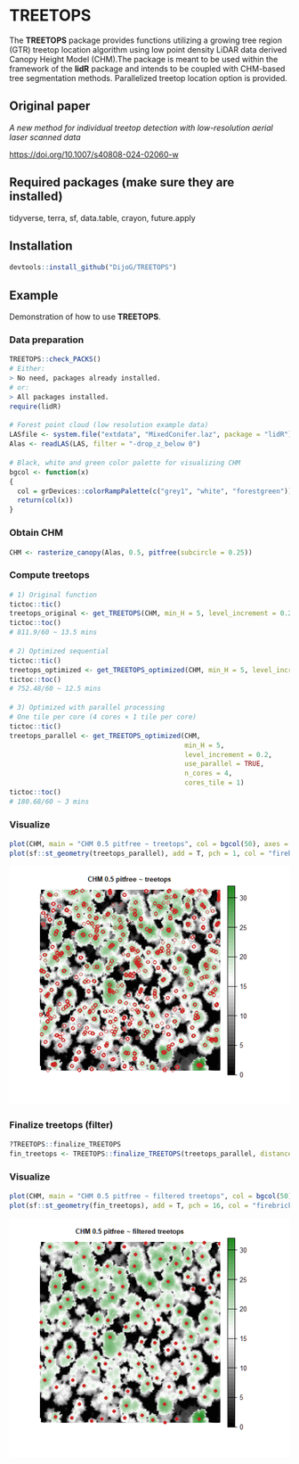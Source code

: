 # TREETOPS

The **TREETOPS** package provides functions utilizing a growing tree region (GTR) treetop location algorithm using low point density LiDAR data derived Canopy Height Model (CHM).The package is meant to be used within the framework of the **lidR** package and intends to be coupled with CHM-based tree segmentation methods. Parallelized treetop location option is provided.

## Original paper
*A new method for individual treetop detection with low-resolution aerial laser scanned data*

https://doi.org/10.1007/s40808-024-02060-w


## Required packages (make sure they are installed)

tidyverse, terra, sf, data.table, crayon, future.apply


## Installation

```r
devtools::install_github("DijoG/TREETOPS")
```

## Example
Demonstration of how to use **TREETOPS**. 

### Data preparation

```r
TREETOPS::check_PACKS()
# Either:
> No need, packages already installed.
# or:
> All packages installed.
require(lidR)

# Forest point cloud (low resolution example data)
LASfile <- system.file("extdata", "MixedConifer.laz", package = "lidR")
Alas <- readLAS(LAS, filter = "-drop_z_below 0") 

# Black, white and green color palette for visualizing CHM
bgcol <- function(x)
{
  col = grDevices::colorRampPalette(c("grey1", "white", "forestgreen"))
  return(col(x))
}
```

### Obtain CHM

```r
CHM <- rasterize_canopy(Alas, 0.5, pitfree(subcircle = 0.25))
```

### Compute treetops 

```r
# 1) Original function 
tictoc::tic()
treetops_original <- get_TREETOPS(CHM, min_H = 5, level_increment = 0.2)
tictoc::toc()
# 811.9/60 ~ 13.5 mins

# 2) Optimized sequential 
tictoc::tic()
treetops_optimized <- get_TREETOPS_optimized(CHM, min_H = 5, level_increment = 0.2)
tictoc::toc()
# 752.48/60 ~ 12.5 mins 

# 3) Optimized with parallel processing
# One tile per core (4 cores × 1 tile per core) 
tictoc::tic()
treetops_parallel <- get_TREETOPS_optimized(CHM, 
                                            min_H = 5, 
                                            level_increment = 0.2,
                                            use_parallel = TRUE, 
                                            n_cores = 4, 
                                            cores_tile = 1)
tictoc::toc()
# 180.68/60 ~ 3 mins
```

### Visualize

```r
plot(CHM, main = "CHM 0.5 pitfree ~ treetops", col = bgcol(50), axes = F)
plot(sf::st_geometry(treetops_parallel), add = T, pch = 1, col = "firebrick3")
```
<img align="bottom" src="https://raw.githubusercontent.com/DijoG/storage/main/README/TREETOPS_01.png">

### Finalize treetops (filter)

```r
?TREETOPS::finalize_TREETOPS
fin_treetops <- TREETOPS::finalize_TREETOPS(treetops_parallel, distance = 5, min_H = 5)
```

### Visualize

```r
plot(CHM, main = "CHM 0.5 pitfree ~ filtered treetops", col = bgcol(50), axes = F)
plot(sf::st_geometry(fin_treetops), add = T, pch = 16, col = "firebrick3")
```
<img align="bottom" src="https://raw.githubusercontent.com/DijoG/storage/main/README/TREETOPS_02.png">

